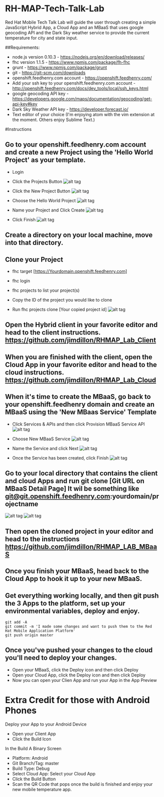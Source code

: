 # RH-MAP-Tech-Talk-Lab
Red Hat Mobile Tech Talk Lab will guide the user through creating a simple JavaScript Hybrid App, a Cloud App and an MBaaS that uses google geocoding API and the Dark Sky weather service to provide the current temperature for city and state input.

##Requirements:
* node.js version 0.10.3 - https://nodejs.org/en/download/releases/
* fhc version 1.1.5 - https://www.npmjs.com/package/fh-fhc
* grunt - https://www.npmjs.com/package/grunt
* git - https://git-scm.com/downloads
* openshift.feedhenry.com account - https://openshift.feedhenry.com/
* Add your ssh key to your openshift.feedhenry.com account - http://openshift.feedhenry.com/docs/dev_tools/local/ssh_keys.html
* google geocoding API key - https://developers.google.com/maps/documentation/geocoding/get-api-key#key
* Dark Sky Weather API key - https://developer.forecast.io/
* Text editor of your choice (I'm enjoying atom with the vim extension at the moment.  Others enjoy Sublime Text.)

#Instructions
## Go to your openshift.feedhenry.com account and create a new Project using the 'Hello World Project' as your template.
  * Login
  
  * Click the Projects Button
![alt tag](https://raw.github.com/jimdillon/RH-MAP-Tech-Talk-Lab/master/create_project_0.jpg)
  
  * Click the New Project Button
![alt tag](https://raw.github.com/jimdillon/RH-MAP-Tech-Talk-Lab/master/create_project_1.jpg)
  
  * Choose the Hello World Project
![alt tag](https://raw.github.com/jimdillon/RH-MAP-Tech-Talk-Lab/master/create_project_2.jpg)
  
  * Name your Project and Click Create
![alt tag](https://raw.github.com/jimdillon/RH-MAP-Tech-Talk-Lab/master/create_project_3.jpg)
  
  * Click Finish
  ![alt tag](https://raw.github.com/jimdillon/RH-MAP-Tech-Talk-Lab/master/create_project_4.jpg)


## Create a directory on your local machine, move into that directory.
## Clone your Project

  * fhc target [https://Yourdomain.openshift.feedhenry.com]

  * fhc login

  * fhc projects to list your project(s)

  * Copy the ID of the project you would like to clone

  * Run fhc projects clone [Your copied project id]
![alt tag](https://raw.github.com/jimdillon/RH-MAP-Tech-Talk-Lab/master/lab_fhc.jpg)

## Open the Hybrid client in your favorite editor and head to the client instructions. https://github.com/jimdillon/RHMAP_Lab_Client

## When you are finished with the client, open the Cloud App in your favorite editor and head to the cloud instructions. https://github.com/jimdillon/RHMAP_Lab_Cloud

## When it's time to create the MBaaS, go back to your openshift.feedhenry domain and create an MBaaS using the 'New MBaas Service' Template

* Click Services & APIs and then click Provision MBaaS Service API
![alt tag](https://raw.github.com/jimdillon/RH-MAP-Tech-Talk-Lab/master/create_MBaaS_0.jpg)

* Choose New MBaaS Service
![alt tag](https://raw.github.com/jimdillon/RH-MAP-Tech-Talk-Lab/master/create_MBaaS_1.jpg)
* Name the Service and click Next
![alt tag](https://raw.github.com/jimdillon/RH-MAP-Tech-Talk-Lab/master/create_MBaaS_2.jpg)
* Once the Service has been created, click Finish
![alt tag](https://raw.github.com/jimdillon/RH-MAP-Tech-Talk-Lab/master/create_MBaaS_3.jpg)

## Go to your local directory that contains the client and cloud Apps and run git clone [Git URL on MBaaS Detail Page]  It wil be something like git@git.openshift.feedhenry.com:yourdomain/projectname
![alt tag](https://raw.github.com/jimdillon/RH-MAP-Tech-Talk-Lab/master/create_MBaaS_4.jpg)
![alt tag](https://raw.github.com/jimdillon/RH-MAP-Tech-Talk-Lab/master/create_MBaaS_5.jpg)

## Then open the cloned project in your editor and head to the instructions https://github.com/jimdillon/RHMAP_LAB_MBaaS

## Once you finish your MBaaS, head back to the Cloud App to hook it up to your new MBaaS.

## Get everything working locally, and then git push the 3 Apps to the platform, set up your environmental variables, deploy and enjoy.
```
git add -A
git commit -m 'I made some changes and want to push them to the Red Hat Mobile Application Platform'
git push origin master
```
## Once you've pushed your changes to the cloud you'll need to deploy your changes.
* Open your MBaaS, click the Deploy icon and then click Deploy
* Open your Cloud App, click the Deploy icon and then click Deploy
* Now you can open your Clien App and run your App in the App Preview

# Extra Credit for those with Android Phones
Deploy your App to your Android Device

* Open your Client App
* Click the Build Icon

In the Build A Binary Screen

* Platform: Android
* Git Branch/Tag: master
* Build Type: Debug
* Select Cloud App: Select your Cloud App
* Click the Build Button
* Scan the QR Code that pops once the build is finished and enjoy your new mobile temperature app.
